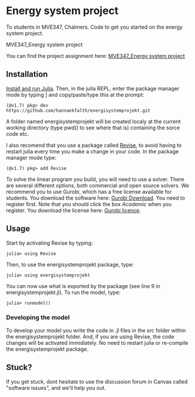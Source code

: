 # Energy system project
To students in MVE347, Chalmers. Code to get you started on the energy system project. 

MVE347_Energy system project

You can find the project assignment here:
[MVE347_Energy system project](https://github.com/hannaekfalth/energisystemprojekt/files/8358315/Energisystemprojekt-MMM.pdf)

## Installation
[Install and run Julia](https://julialang.org/downloads/). Then, in the julia REPL, enter the package manager mode by typing ] and copy/paste/type this at the prompt:

```(@v1.7) pkg> dev https://github.com/hannaekfalth/energisystemprojekt.git```

A folder named energisystemprojekt will be created localy at the current working directory (type pwd() to see where that is) containing the sorce code etc.

I also recomend that you use a package called [Revise](https://timholy.github.io/Revise.jl/stable/), to avoid having to restart julia every time you make a change in your code. In the package manager mode type:

```(@v1.7) pkg> add Revise```

To solve the linear program you build, you will need to use a solver. There are several different options, both commercial and open source solvers. We recommend you to use Gurobi, which has a free license available for students. You download the software here: [Gurobi Download](https://www.gurobi.com/downloads/gurobi-optimizer-eula/). You need to register first. Note that you should click the box *Academic* when you register. You download the license here: [Gurobi licence](https://www.gurobi.com/downloads/end-user-license-agreement-academic/).

## Usage
Start by activating Revise by typing:

```julia> using Revise```

Then, to use the energisystemprojekt package, type:

```julia> using energisystemprojekt```

You can now use what is exported by the package (see line 9 in energisystemprojekt.jl). To run the model, type:

```julia> runmodel()```

### Developing the model
To develop your model you write the code in .jl files in the src folder within the energisystemprojekt folder. And, if you are using Revise, the code changes will be activated immidiately. No need to restart julia or re-compile the energisystemprojekt package.  

## Stuck?
If you get stuck, dont hesitate to use the discussion forum in Canvas called "software issues", and we'll help you out. 
